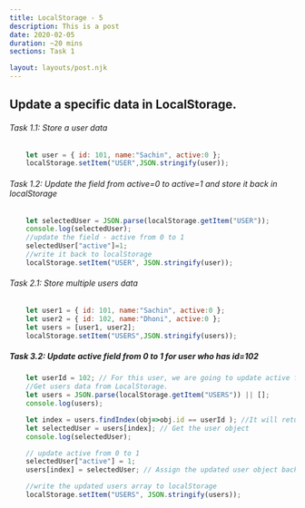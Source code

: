 ```yaml
---
title: LocalStorage - 5
description: This is a post 
date: 2020-02-05
duration: ~20 mins
sections: Task 1

layout: layouts/post.njk
---
```


## Update a specific data in LocalStorage.

###### Task 1.1: Store a user data

```js
    let user = { id: 101, name:"Sachin", active:0 };
    localStorage.setItem("USER",JSON.stringify(user));
```

###### Task 1.2: Update the field from active=0 to active=1 and store it back in localStorage 

```js
    let selectedUser = JSON.parse(localStorage.getItem("USER"));
    console.log(selectedUser);
    //update the field - active from 0 to 1
    selectedUser["active"]=1;
    //write it back to localStorage
    localStorage.setItem("USER", JSON.stringify(user));
```

###### Task 2.1: Store multiple users data

```js
    let user1 = { id: 101, name:"Sachin", active:0 };
    let user2 = { id: 102, name:"Dhoni", active:0 };
    let users = [user1, user2];
    localStorage.setItem("USERS",JSON.stringify(users));
```

##### Task 3.2: Update active field from 0 to 1 for user who has id=102

```js
    let userId = 102; // For this user, we are going to update active from 0 to 1
    //Get users data from LocalStorage.
    let users = JSON.parse(localStorage.getItem("USERS")) || [];
    console.log(users);
```

```js
    let index = users.findIndex(obj=>obj.id == userId ); //It will return index = 1
    let selectedUser = users[index]; // Get the user object 
    console.log(selectedUser);
```

```js
    // update active from 0 to 1
    selectedUser["active"] = 1;
    users[index] = selectedUser; // Assign the updated user object back to array.
```

```js
    //write the updated users array to localStorage
    localStorage.setItem("USERS", JSON.stringify(users));
```